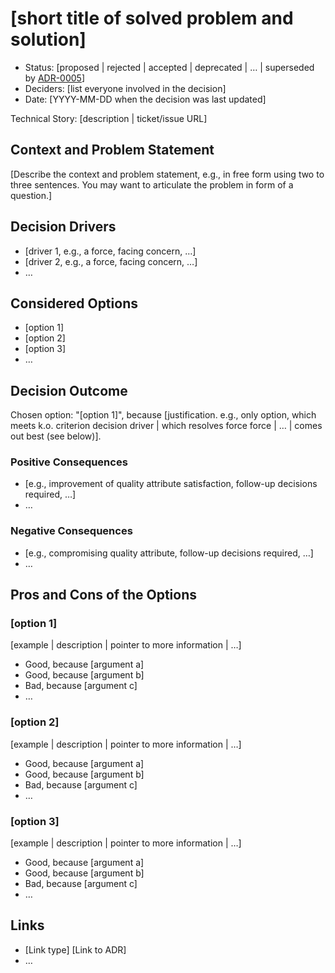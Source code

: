 # [short title of solved problem and solution]

-   Status: [proposed | rejected | accepted | deprecated | … | superseded by [ADR-0005](0005-example.md)] <!-- optional -->
-   Deciders: [list everyone involved in the decision] <!-- optional -->
-   Date: [YYYY-MM-DD when the decision was last updated] <!-- optional -->

Technical Story: [description | ticket/issue URL] <!-- optional -->

## Context and Problem Statement

[Describe the context and problem statement, e.g., in free form using two to three sentences. You may want to articulate the problem in form of a question.]

## Decision Drivers <!-- optional -->

-   [driver 1, e.g., a force, facing concern, …]
-   [driver 2, e.g., a force, facing concern, …]
-   … <!-- numbers of drivers can vary -->

## Considered Options

-   [option 1]
-   [option 2]
-   [option 3]
-   … <!-- numbers of options can vary -->

## Decision Outcome

Chosen option: "[option 1]", because [justification. e.g., only option, which meets k.o. criterion decision driver | which resolves force force | … | comes out best (see below)].

### Positive Consequences <!-- optional -->

-   [e.g., improvement of quality attribute satisfaction, follow-up decisions required, …]
-   …

### Negative Consequences <!-- optional -->

-   [e.g., compromising quality attribute, follow-up decisions required, …]
-   …

## Pros and Cons of the Options <!-- optional -->

### [option 1]

[example | description | pointer to more information | …] <!-- optional -->

-   Good, because [argument a]
-   Good, because [argument b]
-   Bad, because [argument c]
-   … <!-- numbers of pros and cons can vary -->

### [option 2]

[example | description | pointer to more information | …] <!-- optional -->

-   Good, because [argument a]
-   Good, because [argument b]
-   Bad, because [argument c]
-   … <!-- numbers of pros and cons can vary -->

### [option 3]

[example | description | pointer to more information | …] <!-- optional -->

-   Good, because [argument a]
-   Good, because [argument b]
-   Bad, because [argument c]
-   … <!-- numbers of pros and cons can vary -->

## Links <!-- optional -->

-   [Link type] [Link to ADR] <!-- example: Refined by [ADR-0005](0005-example.md) -->
-   … <!-- numbers of links can vary -->
